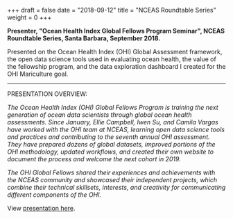 +++
draft = false
date = "2018-09-12"
title = "NCEAS Roundtable Series"
weight = 0
+++


**Presenter, "Ocean Health Index Global Fellows Program Seminar", NCEAS Roundtable Series, Santa Barbara, September 2018.**

Presented on the Ocean Health Index (OHI) Global Assessment framework, the open data science tools used in evaluating ocean health, the value of the fellowship program, and the data exploration dashboard I created for the OHI Mariculture goal.


*** 

PRESENTATION OVERVIEW:

_The Ocean Health Index (OHI) Global Fellows Program is training the next generation of ocean data scientists through global ocean health assessments. Since January, Ellie Campbell, Iwen Su, and Camila Vargas have worked with the OHI team at NCEAS, learning open data science tools and practices and contributing to the seventh annual OHI assessment. They have prepared dozens of global datasets, improved portions of the OHI methodology, updated workflows, and created their own website to document the process and welcome the next cohort in 2019._ 

_The OHI Global Fellows shared their experiences and achievements with the NCEAS community and showcased their independent projects, which combine their technical skillsets, interests, and creativity for communicating different components of the OHI._

View [presentation here](https://docs.google.com/presentation/d/e/2PACX-1vR_lxY3dgc18o2TQ934JFF3c04MsWsDNliLX_orXj9wckOMnGl4AqnhM3UMxzWEJ9FCl4bjC5c1e_Qh/pub?start=false&loop=false&delayms=5000&slide=id.g40ffd60729_1_132).